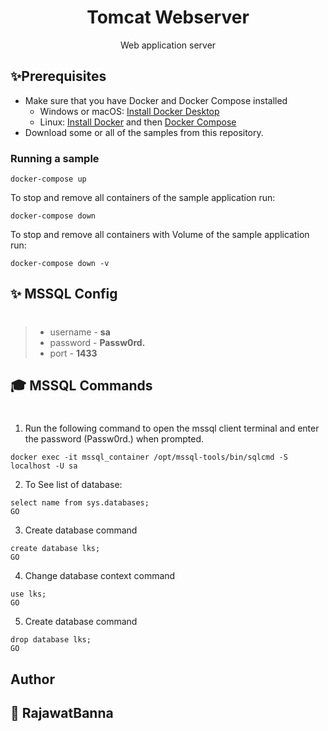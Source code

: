 <div align="center" width="100%">
    <h1>Tomcat Webserver</h1>
    <p>Web application server</p>
</div>

## ✨Prerequisites

- Make sure that you have Docker and Docker Compose installed
  - Windows or macOS:
    [Install Docker Desktop](https://www.docker.com/get-started)
  - Linux: [Install Docker](https://www.docker.com/get-started) and then
    [Docker Compose](https://github.com/docker/compose)
- Download some or all of the samples from this repository.

### Running a sample

```console
docker-compose up
```

To stop and remove all containers of the sample application run:

```console
docker-compose down
```

To stop and remove all containers with Volume of the sample application run:

```console
docker-compose down -v
```

## ✨ MSSQL Config
#
>- username  - **sa**
>- password - **Passw0rd.**
>- port - **1433**


## 🎓 MSSQL Commands
#

1. Run the following command to open the mssql client terminal and enter the password (Passw0rd.) when prompted.

```console
docker exec -it mssql_container /opt/mssql-tools/bin/sqlcmd -S localhost -U sa
```

2. To See list of database:

```console
select name from sys.databases;
GO
```

3. Create database command

```console
create database lks;
GO
```

4. Change database context command

```console
use lks;
GO
```

5. Create database command

```console
drop database lks;
GO
```



## Author

## 👤 RajawatBanna
